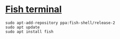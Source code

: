 # [Fish terminal](https://github.com/fish-shell/fish-shell)

```shell
sudo apt-add-repository ppa:fish-shell/release-2
sudo apt update
sudo apt install fish
```

